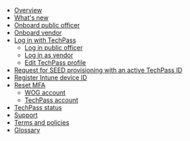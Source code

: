 - [Overview](home)
- [What's new](/whats-new/whats-new.md)
- [Onboard public officer](onboard-public-officers-using-non-se-machines)
- [Onboard vendor](onboard-vendors-to-techpass)
- [Log in with TechPass](log-in-with-techpass)
  - [Log in public officer](log-in-as-po)
  - [Log in as vendor](log-in-as-vendor)
  - [Edit TechPass profile](edit-profile)
- [Request for SEED provisioning with an active TechPass ID](request-for-seed-provisioning)
- [Register Intune device ID](register-intune-device-id)
- [Reset MFA](reset-mfa)
  - [WOG account](reset-security-verification-for-wog-account)
  - [TechPass account](reset-techpass-mfa-for-new-device)  
- [TechPass status](techpass-status)
- [Support](/support/overview.md)
- [Terms and policies](terms-and-policies)
- [Glossary](glossary)


<!--
- Onboard public officer
  - [Step 1 Request for TechPass and SEED](step1-request-for-techpass-and-seed-provisioning-as-public-officer)

  -->
